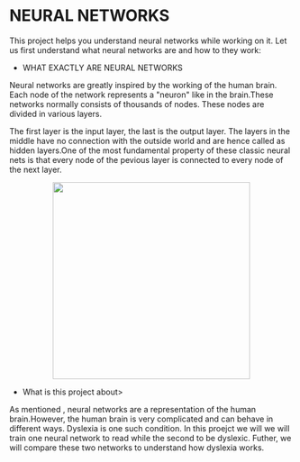 # NEURAL NETWORKS

This project helps you understand neural networks while working on it.
Let us first understand what neural networks are and how to they work:

<ul><li> WHAT EXACTLY ARE NEURAL NETWORKS</li></ul>
<p>Neural networks are greatly inspired by the working of the human brain.
Each node of the network represents a "neuron" like in the brain.These networks normally consists of thousands of nodes.
These nodes are divided in various layers.</p>
<p>The first layer is the input layer, the last is the output layer. The layers in the middle have no connection with the outside world and are hence called as hidden layers.One of the most fundamental property of these classic neural nets is that every node of the pevious layer is connected to every node of the next layer.
<p align="center">
  <img src="https://cs.stanford.edu/people/eroberts/courses/soco/projects/neural-networks/Architecture/images/feedforward.jpg" width="350"/>
</p>
<ul><li> What is this project about></li></ul>
<p>As mentioned , neural networks are a representation of the human brain.However, the human brain is very complicated and can behave in different ways. Dyslexia is one such condition. In this proejct we will we will train one neural network to read while the second to be dyslexic. Futher, we will compare these two networks to understand how dyslexia works.</p>

